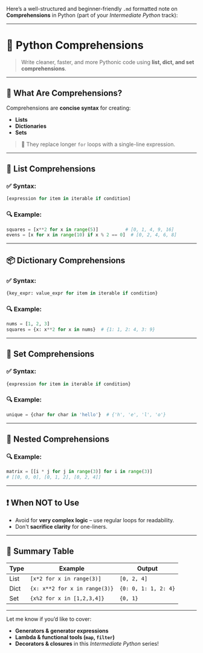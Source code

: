 Here’s a well-structured and beginner-friendly `.md` formatted note on **Comprehensions** in Python (part of your *Intermediate Python* track):

---

# 🧠 **Python Comprehensions**

> Write cleaner, faster, and more Pythonic code using **list, dict, and set comprehensions**.

---

## 🔄 **What Are Comprehensions?**

Comprehensions are **concise syntax** for creating:

* **Lists**
* **Dictionaries**
* **Sets**

> 🧼 They replace longer `for` loops with a single-line expression.

---

## 📃 **List Comprehensions**

### ✅ Syntax:

```python
[expression for item in iterable if condition]
```

### 🔍 Example:

```python
squares = [x**2 for x in range(5)]          # [0, 1, 4, 9, 16]
evens = [x for x in range(10) if x % 2 == 0]  # [0, 2, 4, 6, 8]
```

---

## 📦 **Dictionary Comprehensions**

### ✅ Syntax:

```python
{key_expr: value_expr for item in iterable if condition}
```

### 🔍 Example:

```python
nums = [1, 2, 3]
squares = {x: x**2 for x in nums}  # {1: 1, 2: 4, 3: 9}
```

---

## 🧮 **Set Comprehensions**

### ✅ Syntax:

```python
{expression for item in iterable if condition}
```

### 🔍 Example:

```python
unique = {char for char in 'hello'}  # {'h', 'e', 'l', 'o'}
```

---

## 🔁 **Nested Comprehensions**

### 🔍 Example:

```python
matrix = [[i * j for j in range(3)] for i in range(3)]
# [[0, 0, 0], [0, 1, 2], [0, 2, 4]]
```

---

## ❗ When NOT to Use

* Avoid for **very complex logic** – use regular loops for readability.
* Don't **sacrifice clarity** for one-liners.

---

## 🧠 Summary Table

| Type | Example                       | Output               |
| ---- | ----------------------------- | -------------------- |
| List | `[x*2 for x in range(3)]`     | `[0, 2, 4]`          |
| Dict | `{x: x**2 for x in range(3)}` | `{0: 0, 1: 1, 2: 4}` |
| Set  | `{x%2 for x in [1,2,3,4]}`    | `{0, 1}`             |

---

Let me know if you’d like to cover:

* **Generators & generator expressions**
* **Lambda & functional tools (`map`, `filter`)**
* **Decorators & closures**
  in this *Intermediate Python* series!
